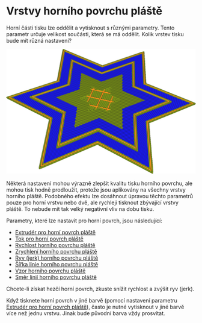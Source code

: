 Vrstvy horního povrchu pláště
====
Horní části tisku lze oddělit a vytisknout s různými parametry. Tento parametr určuje velikost součásti, která se má oddělit. Kolik vrstev tisku bude mít různá nastavení?

![Nejvyšší vrstva horního povrchu se tiskne pomaleji (modrá) než zbytek pláště (zelená)](../../../articles/images/roofing_layer_count.png)

Některá nastavení mohou výrazně zlepšit kvalitu tisku horního povrchu, ale mohou tisk hodně prodloužit, protože jsou aplikovány na všechny vrstvy horního pláště. Podobného efektu lze dosáhnout úpravou těchto parametrů pouze pro horní vrstvu nebo dvě, ale rychleji tisknout zbývající vrstvy pláště. To nebude mít tak velký negativní vliv na dobu tisku.

Parametry, které lze nastavit pro horní povrch, jsou následující:
* [Extrudér pro horní povrch pláště](roofing_extruder_nr.md)
* [Tok pro horní povrch pláště](../material/roofing_material_flow.md)
* [Rychlost horního povrchu pláště](../speed/speed_roofing.md)
* [Zrychlení horního povrchu pláště](../speed/acceleration_roofing.md)
* [Ryv (jerk) horního povrchu pláště](../speed/jerk_roofing.md)
* [Šířka linie horního povrchu pláště](../experimental/roofing_line_width.md)
* [Vzor horního povrchu pláště](../experimental/roofing_pattern.md)
* [Směr linií horního povrchu pláště](../experimental/roofing_angles.md)

Chcete-li získat hezčí horní povrch, zkuste snížit rychlost a zvýšit ryv (jerk).

Když tisknete horní povrch v jiné barvě (pomocí nastavení parametru [Extrudér pro horní povrch pláště](roofing_extruder_nr.md)), často je nutné vytisknout v jiné barvě více než jednu vrstvu. Jinak bude původní barva vždy prosvítat.
